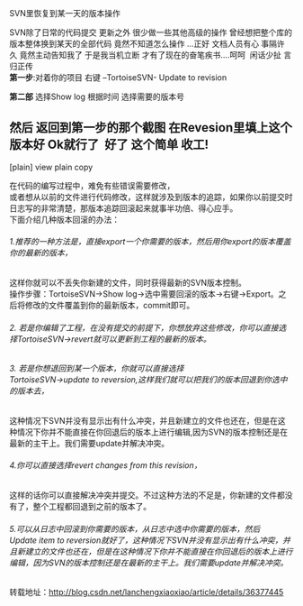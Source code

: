﻿SVN里恢复到某一天的版本操作

SVN除了日常的代码提交 更新之外 很少做一些其他高级的操作 曾经想把整个库的版本整体换到某天的全部代码 竟然不知道怎么操作 …正好 文档人员有心 事隔许久 竟然主动告知我了 于是我当机立断 才有了现在的奋笔疾书….呵呵 
闲话少扯 言归正传<br/>
**第一步**:对着你的项目 右键 –TortoiseSVN- Update to revision

**第二部** 选择Show log
根据时间 选择需要的版本号

然后 返回到第一步的那个截图 在Revesion里填上这个版本好 Ok就行了 
好了 这个简单 收工!
---------------------------------------------------------------------------------------------------------------------

[plain] view plain copy

在代码的编写过程中，难免有些错误需要修改，  <br/>
或者想从以前的文件进行代码修改，这样就涉及到版本的追踪，如果你以前提交时日志写的非常清楚，那版本追踪回滚起来就事半功倍、得心应手。  <br/>
下面介绍几种版本回滚的办法：  <br/>
###### 1.推荐的一种方法是，直接export一个你需要的版本，然后用你export的版本覆盖你的最新的版本，  
这样你就可以不丢失你新建的文件，同时获得最新的SVN版本控制。  <br/>
操作步骤：TortoiseSVN→Show log→选中需要回滚的版本→右键→Export。之后将修改的文件覆盖到你的最新版本，commit即可。  
###### 2. 若是你编辑了工程，在没有提交的前提下，你想放弃这些修改，你可以直接选择TortoiseSVN→revert就可以更新到工程的最新的版本。  
###### 3. 若是你想退回到某一个版本，你就可以直接选择TortoiseSVN→update to reversion,这样我们就可以把我们的版本回退到你选中的版本去，  
这种情况下SVN并没有显示出有什么冲突，并且新建立的文件也还在，但是在这种情况下你并不能直接在你回退后的版本上进行编辑,因为SVN的版本控制还是在最新的主干上。我们需要update并解决冲突。  
###### 4.你可以直接选择revert changes from this revision，  
这样的话你可以直接解决冲突并提交。不过这种方法的不足是，你新建的文件都没有了，整个工程都回退到之前的版本了。  
###### 5.可以从日志中回滚到你需要的版本，从日志中选中你需要的版本，然后Update item to reversion就好了，这种情况下SVN并没有显示出有什么冲突，并且新建立的文件也还在，但是在这种情况下你并不能直接在你回退后的版本上进行编辑，因为SVN的版本控制还是在最新的主干上。我们需要update并解决冲突。  
转载地址：http://blog.csdn.net/lanchengxiaoxiao/article/details/36377445